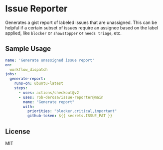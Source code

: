 # Issue Reporter 

Generates a gist report of labeled issues that are unassigned. This can be helpful if a certain subset of issues require an assignee based on the label applied, like `blocker` or `showstopper` or `needs triage`, etc.

## Sample Usage

```yaml
name: 'Generate unassigned issue report'
on:
  workflow_dispatch
jobs:
  generate-report:
    runs-on: ubuntu-latest
    steps:
      - uses: actions/checkout@v2
      - uses: rob-derosa/issue-reporter@main
        name: "Generate report"
        with:
          priorities: "blocker,critical,important"
          github-token: ${{ secrets.ISSUE_PAT }}
```


## License

MIT
